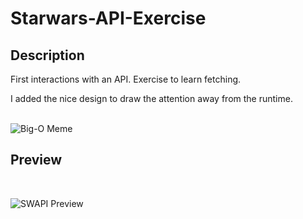 # Starwars-API-Exercise

## Description
First interactions with an API. Exercise to learn fetching. 
<p> I added the nice design to draw the attention away from the runtime.
<br>
<br>

![Big-O Meme](https://user-images.githubusercontent.com/110164826/194952655-76b167d8-85e8-4efb-90c7-30243432f1af.png)


## Preview
<br>

![SWAPI Preview](https://user-images.githubusercontent.com/110164826/194951983-125e9c92-fa66-4c07-8920-458ad96a6774.png)
